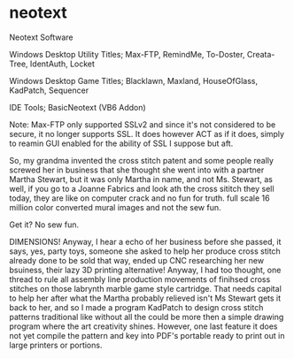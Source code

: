 # neotext
Neotext Software



Windows Desktop Utility Titles; Max-FTP, RemindMe, To-Doster, Creata-Tree, IdentAuth, Locket

Windows Desktop Game Titles; Blacklawn, Maxland, HouseOfGlass, KadPatch, Sequencer

IDE Tools; BasicNeotext (VB6 Addon)




Note: Max-FTP only supported SSLv2 and since it's not considered to be
secure, it no longer supports SSL.  It does however ACT as if it does,
simply to reamin GUI enabled for the ability of SSL I suppose but aft.

So, my grandma invented the cross stitch patent and some people really
screwed her in business that she thought she went into with a partner
Martha Stewart, but it was only Martha in name, and not Ms. Stewart,
as well, if you go to a Joanne Fabrics and look ath the cross sititch
they sell today, they are like on computer crack and no fun for truth.
full scale 16 million color converted mural images and not the sew fun.

Get it? No sew fun.

DIMENSIONS!  Anyway, I hear a echo of her business before she passed,
it says, yes, party toys, someone she asked to help her produce cross
stitch already done to be sold that way, ended up CNC researching her
new bsuiness, their lazy 3D printing alternative!  Anyway, I had too
thought, one thread to rule all assembly line production movements of
finihsed cross stitches on those labrynth marble game style cartridge.
That needs capital to help her after what the Martha probably relieved
isn't Ms Stewart gets it back to her, and so I made a program KadPatch
to design cross stitch patterns traditional like without all the could
be more then a simple drawing program where the art creativity shines.
However, one last feature it does not yet compile the pattern and key
into PDF's portable ready to print out in large printers or portions.